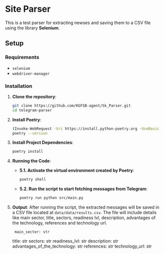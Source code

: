 # **Site Parser**

This is a test parser for extracting newses and saving them to a CSV file using the library **Selenium**.

## **Setup**

### **Requirements**
- `selenium`
- `webdriver-manager`

### **Installation**

1. **Clone the repository**:
    ```bash
    git clone https://github.com/KGFSB-agent/Sk_Parser.git
    cd telegram-parser
    ```

2. **Install Poetry**:
    ```bash
    (Invoke-WebRequest -Uri https://install.python-poetry.org -UseBasicParsing).Content | python -
    poetry --version
    ```

3. **Install Project Dependencies**:
    ```bash
    poetry install
    ```

4. **Running the Code**:

    - **5.1. Activate the virtual environment created by Poetry**:
        ```bash
        poetry shell
        ```

    - **5.2. Run the script to start fetching messages from Telegram**:
        ```bash
        poetry run python src/main.py
        ```

5. **Output**:
    After running the script, the extracted messages will be saved in a CSV file located at `data/data/results.csv`. The file will include details like main sector, title, sectors, readiness lvl, description, advantages of the technology, references and technology url.

        main_sector: str
    title: str
    sectors: str
    readiness_lvl: str
    description: str
    advantages_of_the_technology: str
    references: str
    technology_url: str